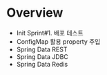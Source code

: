 # Overview

- Init Sprint#1. 배포 테스트
- ConfigMap 활용 property 주입
- Spring Data REST
- Spring Data JDBC
- Spring Data Redis

<Comment />
